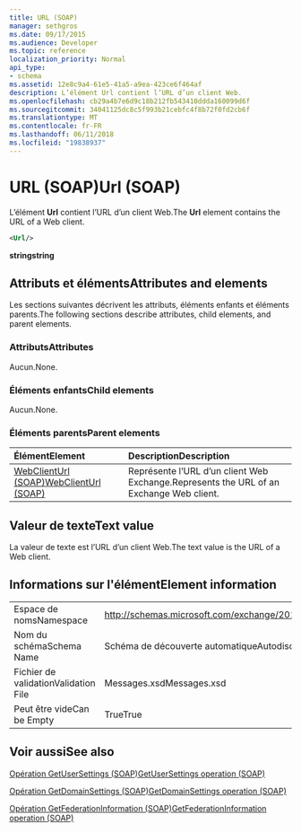 ```yaml
---
title: URL (SOAP)
manager: sethgros
ms.date: 09/17/2015
ms.audience: Developer
ms.topic: reference
localization_priority: Normal
api_type:
- schema
ms.assetid: 12e8c9a4-61e5-41a5-a9ea-423ce6f464af
description: L’élément Url contient l’URL d’un client Web.
ms.openlocfilehash: cb29a4b7e6d9c18b212fb543410ddda160099d6f
ms.sourcegitcommit: 34041125dc8c5f993b21cebfc4f8b72f0fd2cb6f
ms.translationtype: MT
ms.contentlocale: fr-FR
ms.lasthandoff: 06/11/2018
ms.locfileid: "19838937"
---
```

# <a name="url-soap"></a><span data-ttu-id="3de55-103">URL (SOAP)</span><span class="sxs-lookup"><span data-stu-id="3de55-103">Url (SOAP)</span></span>

<span data-ttu-id="3de55-104">L’élément **Url** contient l’URL d’un client Web.</span><span class="sxs-lookup"><span data-stu-id="3de55-104">The **Url** element contains the URL of a Web client.</span></span> 
  
```XML
<Url/>
```

 <span data-ttu-id="3de55-105">**string**</span><span class="sxs-lookup"><span data-stu-id="3de55-105">**string**</span></span>
## <a name="attributes-and-elements"></a><span data-ttu-id="3de55-106">Attributs et éléments</span><span class="sxs-lookup"><span data-stu-id="3de55-106">Attributes and elements</span></span>

<span data-ttu-id="3de55-107">Les sections suivantes décrivent les attributs, éléments enfants et éléments parents.</span><span class="sxs-lookup"><span data-stu-id="3de55-107">The following sections describe attributes, child elements, and parent elements.</span></span>
  
### <a name="attributes"></a><span data-ttu-id="3de55-108">Attributs</span><span class="sxs-lookup"><span data-stu-id="3de55-108">Attributes</span></span>

<span data-ttu-id="3de55-109">Aucun.</span><span class="sxs-lookup"><span data-stu-id="3de55-109">None.</span></span>
  
### <a name="child-elements"></a><span data-ttu-id="3de55-110">Éléments enfants</span><span class="sxs-lookup"><span data-stu-id="3de55-110">Child elements</span></span>

<span data-ttu-id="3de55-111">Aucun.</span><span class="sxs-lookup"><span data-stu-id="3de55-111">None.</span></span>
  
### <a name="parent-elements"></a><span data-ttu-id="3de55-112">Éléments parents</span><span class="sxs-lookup"><span data-stu-id="3de55-112">Parent elements</span></span>

|<span data-ttu-id="3de55-113">**Élément**</span><span class="sxs-lookup"><span data-stu-id="3de55-113">**Element**</span></span>|<span data-ttu-id="3de55-114">**Description**</span><span class="sxs-lookup"><span data-stu-id="3de55-114">**Description**</span></span>|
|:-----|:-----|
|[<span data-ttu-id="3de55-115">WebClientUrl (SOAP)</span><span class="sxs-lookup"><span data-stu-id="3de55-115">WebClientUrl (SOAP)</span></span>](webclienturl-soap.md) <br/> |<span data-ttu-id="3de55-116">Représente l’URL d’un client Web Exchange.</span><span class="sxs-lookup"><span data-stu-id="3de55-116">Represents the URL of an Exchange Web client.</span></span>  <br/> |
   
## <a name="text-value"></a><span data-ttu-id="3de55-117">Valeur de texte</span><span class="sxs-lookup"><span data-stu-id="3de55-117">Text value</span></span>

<span data-ttu-id="3de55-118">La valeur de texte est l’URL d’un client Web.</span><span class="sxs-lookup"><span data-stu-id="3de55-118">The text value is the URL of a Web client.</span></span>
  
## <a name="element-information"></a><span data-ttu-id="3de55-119">Informations sur l'élément</span><span class="sxs-lookup"><span data-stu-id="3de55-119">Element information</span></span>

|||
|:-----|:-----|
|<span data-ttu-id="3de55-120">Espace de noms</span><span class="sxs-lookup"><span data-stu-id="3de55-120">Namespace</span></span>  <br/> |http://schemas.microsoft.com/exchange/2010/Autodiscover  <br/> |
|<span data-ttu-id="3de55-121">Nom du schéma</span><span class="sxs-lookup"><span data-stu-id="3de55-121">Schema Name</span></span>  <br/> |<span data-ttu-id="3de55-122">Schéma de découverte automatique</span><span class="sxs-lookup"><span data-stu-id="3de55-122">Autodiscover schema</span></span>  <br/> |
|<span data-ttu-id="3de55-123">Fichier de validation</span><span class="sxs-lookup"><span data-stu-id="3de55-123">Validation File</span></span>  <br/> |<span data-ttu-id="3de55-124">Messages.xsd</span><span class="sxs-lookup"><span data-stu-id="3de55-124">Messages.xsd</span></span>  <br/> |
|<span data-ttu-id="3de55-125">Peut être vide</span><span class="sxs-lookup"><span data-stu-id="3de55-125">Can be Empty</span></span>  <br/> |<span data-ttu-id="3de55-126">True</span><span class="sxs-lookup"><span data-stu-id="3de55-126">True</span></span>  <br/> |
   
## <a name="see-also"></a><span data-ttu-id="3de55-127">Voir aussi</span><span class="sxs-lookup"><span data-stu-id="3de55-127">See also</span></span>



[<span data-ttu-id="3de55-128">Opération GetUserSettings (SOAP)</span><span class="sxs-lookup"><span data-stu-id="3de55-128">GetUserSettings operation (SOAP)</span></span>](getusersettings-operation-soap.md)
  
[<span data-ttu-id="3de55-129">Opération GetDomainSettings (SOAP)</span><span class="sxs-lookup"><span data-stu-id="3de55-129">GetDomainSettings operation (SOAP)</span></span>](getdomainsettings-operation-soap.md)
  
[<span data-ttu-id="3de55-130">Opération GetFederationInformation (SOAP)</span><span class="sxs-lookup"><span data-stu-id="3de55-130">GetFederationInformation operation (SOAP)</span></span>](getfederationinformation-operation-soap.md)

